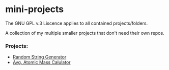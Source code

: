 # mini-projects

The GNU GPL v.3 Liscence applies to all contained projects/folders.

A collection of my multiple smaller projects that don't need their own repos.

### Projects:
+ [Random String Generator](https://github.com/TheScarletWarlock645/mini-projects/tree/main/random-string-generator)
+ [Avg. Atomic Mass Calulator]()
